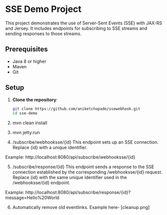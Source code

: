# SSE Demo Project

This project demonstrates the use of Server-Sent Events (SSE) with JAX-RS and Jersey. It includes endpoints for subscribing to SSE streams and sending responses to those streams.

## Prerequisites

- Java 8 or higher
- Maven
- Git

## Setup

1. **Clone the repository**:
   ```sh
   git clone https://github.com/aniketchopade/ssewebhook.git
   cd sse-demo

2. mvn clean install

3. mvn jetty:run

4. /subscribe/webhooksse/{id}
This endpoint sets up an SSE connection. Replace {id} with a unique identifier.

Example: http://localhost:8080/api/subscribe/webhooksse/{id}

5. /subscribe/response/{id}
This endpoint sends a response to the SSE connection established by the corresponding /webhooksse/{id} request. Replace {id} with the same unique identifier used in the /webhooksse/{id} endpoint.

Example: http://localhost:8080/api/subscribe/response/{id}?message=Hello%20World


6. Automatically remove old eventlinks. Example here-
[cleanup.png]